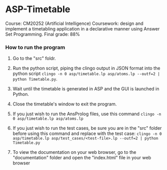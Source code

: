 # ASP-Timetable

Course: CM20252 (Artificial Intelligence)
Coursework: design and implement a timetabling application in a declarative manner using Answer Set Programming.
Final grade: 88%

### How to run the program

1. Go to the "src" foldr.

2. Run the python script, piping the clingo output in JSON format into the python script
`clingo -n 0 asp/timetable.lp asp/atoms.lp --outf=2 | python Timetable.py`.

3. Wait until the timetable is generated in ASP and the GUI is launched in Python.

4. Close the timetable's window to exit the program.

5. If you just wish to run the AnsProlog files, use this command
`clingo -n 0 asp/timetable.lp asp/atoms.lp`

6. If you just wish to run the test cases, be sure you are in the "src" folder before using this command and replace <test-file> with the test case:
`clingo -n 0 asp/timetable.lp asp/test_cases/<test-file>.lp --outf=2 | python Timetable.py`

7. To view the documentation on your web browser, go to the "documentation" folder and open the "index.html" file in your web browser
